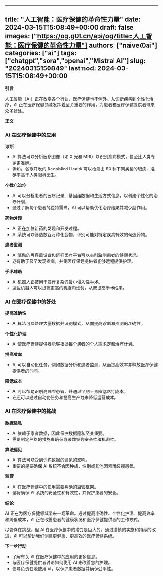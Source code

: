 
---
title: "人工智能：医疗保健的革命性力量"
date: 2024-03-15T15:08:49+00:00
draft: false
images: ["https://og.g0f.cn/api/og?title=人工智能：医疗保健的革命性力量"]
authors: ["naiveのai"]
categories: ["ai"]
tags: ["chatgpt","sora","openai","Mistral AI"]
slug: "20240315150849"
lastmod: 2024-03-15T15:08:49+00:00
---
**引言**

人工智能（AI）正在改变各个行业，医疗保健也不例外。从诊断疾病到个性化治疗，AI 正在医疗保健领域发挥着至关重要的作用，为患者和医疗保健提供者带来众多好处。

**正文**

### AI 在医疗保健中的应用

**诊断**

* AI 算法可以分析医疗图像（如 X 光和 MRI）以识别疾病模式，甚至比人类专家更准确。
* 例如，谷歌开发的 DeepMind Health 可以检测出 50 种不同类型的眼疾，准确率高于人类眼科医生。

**个性化治疗**

* AI 可以分析患者的医疗记录、基因组数据和生活方式信息，以创建个性化的治疗计划。
* 通过了解每个患者的独特需求，AI 可以帮助优化治疗结果并减少副作用。

**药物发现**

* AI 正在加快新药的发现和开发过程。
* AI 系统可以筛选数百万种化合物，识别可能对特定疾病有效的候选药物。

**患者监测**

* AI 驱动的可穿戴设备和远程医疗平台可以实时监测患者的健康状况。
* 这有助于及早发现疾病，并使医疗保健提供者能够远程提供护理。

**手术辅助**

* AI 机器人正被用于进行复杂的最小侵入性手术。
* 这些机器人可以提供更高的精度和控制，从而提高手术结果。

### AI 在医疗保健中的好处

**提高准确性**

* AI 算法可以处理大量数据并识别模式，从而提高诊断和预测的准确性。

**个性化护理**

* AI 使医疗保健提供者能够根据每个患者的个人需求定制治疗计划。

**提高效率**

* AI 可以自动化任务，例如数据分析和患者监测，从而提高效率并释放医疗保健提供者的时间。

**降低成本**

* AI 可以帮助识别高风险患者，并通过早期干预降低医疗成本。
* 它还可以通过自动化任务和提高生产力来降低运营成本。

### AI 在医疗保健中的挑战

**数据隐私**

* AI 依赖于患者数据，因此保护数据隐私至关重要。
* 需要制定严格的措施来确保患者数据的安全性和机密性。

**算法偏见**

* AI 算法可以受到训练数据的偏见的影响。
* 重要的是要确保 AI 系统不会因种族、性别或其他因素而歧视患者。

**监管**

* AI 在医疗保健中的使用需要明确的监管框架。
* 这将确保 AI 系统的安全性和有效性，并保护患者的安全。

**结论**

AI 正在为医疗保健领域带来一场革命。通过提高准确性、个性化护理、提高效率和降低成本，AI 正在改善患者的健康状况和医疗保健提供者的工作方式。

尽管存在挑战，但 AI 在医疗保健中的潜力是巨大的。通过谨慎的实施和持续的改进，AI 可以帮助我们创建更健康、更高效的医疗保健系统。

**下一步行动**

* 了解有关 AI 在医疗保健中的应用的更多信息。
* 与医疗保健提供者讨论如何使用 AI 来改善您的护理。
* 倡导负责任地使用 AI，以保护患者数据并确保公平性。